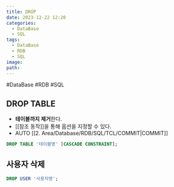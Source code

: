 ```yaml
---
title: DROP
date: 2023-12-22 12:20
categories:
  - DataBase
  - SQL
tags:
  - DataBase
  - RDB
  - SQL
image: 
path:
---
```

#DataBase #RDB #SQL 

## DROP TABLE

- **테이블까지 제거**한다.
- [[참조 동작]]을 통해 옵션을 지정할 수 있다.
- AUTO [[2. Area/Database/RDB/SQL/TCL/COMMIT|COMMIT]]

```sql
DROP TABLE '테이블명' [CASCADE CONSTRAINT];
```

## 사용자 삭제
```sql
DROP USER '사용자명';
```